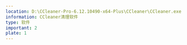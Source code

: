 ```yaml
---
location: D:\CCleaner-Pro-6.12.10490-x64-Plus\CCleaner\CCleaner.exe
information: CCleaner清理软件
type: 软件
important: 2 
plate: 1
---
```

